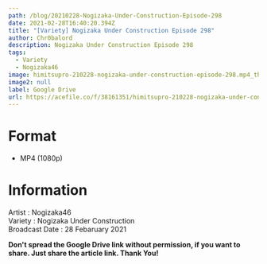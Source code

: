 ```yaml
---
path: /blog/20210228-Nogizaka-Under-Construction-Episode-298
date: 2021-02-28T16:40:20.394Z
title: "[Variety] Nogizaka Under Construction Episode 298"
author: Chr0balord
description: Nogizaka Under Construction Episode 298
tags:
  - Variety
  - Nogizaka46
image: himitsupro-210228-nogizaka-under-construction-episode-298.mp4_thumbs.jpg
image2: null
label: Google Drive
url: https://acefile.co/f/38161351/himitsupro-210228-nogizaka-under-construction-episode-298-mp4
---
```

# Format

* MP4 (1080p)

# Information

Artist : Nogizaka46\
Variety : Nogizaka Under Construction <br>
Broadcast Date : 28 Febaruary 2021

**Don't spread the Google Drive link without permission, if you want to share. Just share the article link. Thank You!**